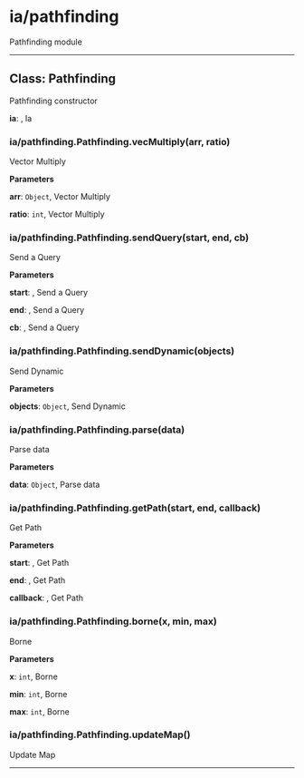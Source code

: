 # ia&#x2F;pathfinding

Pathfinding module



* * *

## Class: Pathfinding
Pathfinding constructor

**ia**:  , Ia
### ia&#x2F;pathfinding.Pathfinding.vecMultiply(arr, ratio) 

Vector Multiply

**Parameters**

**arr**: `Object`, Vector Multiply

**ratio**: `int`, Vector Multiply


### ia&#x2F;pathfinding.Pathfinding.sendQuery(start, end, cb) 

Send a Query

**Parameters**

**start**: , Send a Query

**end**: , Send a Query

**cb**: , Send a Query


### ia&#x2F;pathfinding.Pathfinding.sendDynamic(objects) 

Send Dynamic

**Parameters**

**objects**: `Object`, Send Dynamic


### ia&#x2F;pathfinding.Pathfinding.parse(data) 

Parse data

**Parameters**

**data**: `Object`, Parse data


### ia&#x2F;pathfinding.Pathfinding.getPath(start, end, callback) 

Get Path

**Parameters**

**start**: , Get Path

**end**: , Get Path

**callback**: , Get Path


### ia&#x2F;pathfinding.Pathfinding.borne(x, min, max) 

Borne

**Parameters**

**x**: `int`, Borne

**min**: `int`, Borne

**max**: `int`, Borne


### ia&#x2F;pathfinding.Pathfinding.updateMap() 

Update Map




* * *










